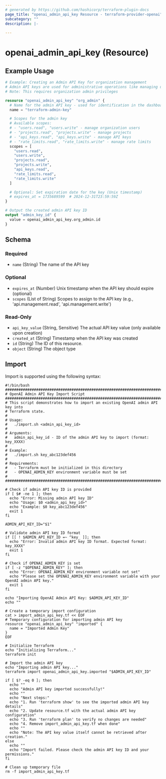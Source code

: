 ```yaml
---
# generated by https://github.com/hashicorp/terraform-plugin-docs
page_title: "openai_admin_api_key Resource - terraform-provider-openai"
subcategory: ""
description: |-
  
---
```


# openai_admin_api_key (Resource)



## Example Usage

```terraform
# Example: Creating an Admin API Key for organization management
# Admin API keys are used for administrative operations like managing users, projects, and rate limits
# Note: This requires organization admin privileges

resource "openai_admin_api_key" "org_admin" {
  # Name for the admin API key - used for identification in the dashboard
  name = "terraform-admin-key"

  # Scopes for the admin key
  # Available scopes: 
  # - "users.read", "users.write" - manage organization users
  # - "projects.read", "projects.write" - manage projects
  # - "api_keys.read", "api_keys.write" - manage API keys
  # - "rate_limits.read", "rate_limits.write" - manage rate limits
  scopes = [
    "users.read",
    "users.write",
    "projects.read",
    "projects.write",
    "api_keys.read",
    "rate_limits.read",
    "rate_limits.write"
  ]

  # Optional: Set expiration date for the key (Unix timestamp)
  # expires_at = 1735689599  # 2024-12-31T23:59:59Z
}

# Output the created admin API key ID
output "admin_key_id" {
  value = openai_admin_api_key.org_admin.id
}
```

<!-- schema generated by tfplugindocs -->
## Schema

### Required

- `name` (String) The name of the API key

### Optional

- `expires_at` (Number) Unix timestamp when the API key should expire (optional)
- `scopes` (List of String) Scopes to assign to the API key (e.g., 'api.management.read', 'api.management.write')

### Read-Only

- `api_key_value` (String, Sensitive) The actual API key value (only available upon creation)
- `created_at` (String) Timestamp when the API key was created
- `id` (String) The ID of this resource.
- `object` (String) The object type

## Import

Import is supported using the following syntax:

```shell
#!/bin/bash
###############################################################################
# OpenAI Admin API Key Import Script
###############################################################################
# This script demonstrates how to import an existing OpenAI admin API key into
# Terraform state.
#
# Usage:
#   ./import.sh <admin_api_key_id>
#
# Arguments:
#   admin_api_key_id - ID of the admin API key to import (format: key_XXXX)
#
# Example:
#   ./import.sh key_abc123def456
#
# Requirements:
#   - Terraform must be initialized in this directory
#   - OPENAI_ADMIN_KEY environment variable must be set
#
###############################################################################

# Check if admin API key ID is provided
if [ $# -ne 1 ]; then
  echo "Error: Missing admin API key ID"
  echo "Usage: $0 <admin_api_key_id>"
  echo "Example: $0 key_abc123def456"
  exit 1
fi

ADMIN_API_KEY_ID="$1"

# Validate admin API key ID format
if [[ ! $ADMIN_API_KEY_ID =~ ^key_ ]]; then
  echo "Error: Invalid admin API key ID format. Expected format: key_XXXX"
  exit 1
fi

# Check if OPENAI_ADMIN_KEY is set
if [ -z "$OPENAI_ADMIN_KEY" ]; then
  echo "Error: OPENAI_ADMIN_KEY environment variable not set"
  echo "Please set the OPENAI_ADMIN_KEY environment variable with your OpenAI admin API key."
  exit 1
fi

echo "Importing OpenAI Admin API Key: $ADMIN_API_KEY_ID"
echo ""

# Create a temporary import configuration
cat > import_admin_api_key.tf << EOF
# Temporary configuration for importing admin API key
resource "openai_admin_api_key" "imported" {
  name = "Imported Admin Key"
}
EOF

# Initialize Terraform
echo "Initializing Terraform..."
terraform init

# Import the admin API key
echo "Importing admin API key..."
terraform import openai_admin_api_key.imported "$ADMIN_API_KEY_ID"

if [ $? -eq 0 ]; then
  echo ""
  echo "Admin API key imported successfully!"
  echo ""
  echo "Next steps:"
  echo "1. Run 'terraform show' to see the imported admin API key details"
  echo "2. Update resource.tf with the actual admin API key configuration"
  echo "3. Run 'terraform plan' to verify no changes are needed"
  echo "4. Remove import_admin_api_key.tf when done"
  echo ""
  echo "Note: The API key value itself cannot be retrieved after creation."
else
  echo ""
  echo "Import failed. Please check the admin API key ID and your permissions."
fi

# Clean up temporary file
rm -f import_admin_api_key.tf
```

